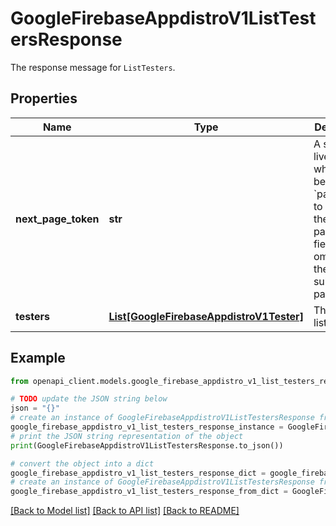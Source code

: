 # GoogleFirebaseAppdistroV1ListTestersResponse

The response message for `ListTesters`.

## Properties

Name | Type | Description | Notes
------------ | ------------- | ------------- | -------------
**next_page_token** | **str** | A short-lived token, which can be sent as &#x60;pageToken&#x60; to retrieve the next page. If this field is omitted, there are no subsequent pages. | [optional] 
**testers** | [**List[GoogleFirebaseAppdistroV1Tester]**](GoogleFirebaseAppdistroV1Tester.md) | The testers listed. | [optional] 

## Example

```python
from openapi_client.models.google_firebase_appdistro_v1_list_testers_response import GoogleFirebaseAppdistroV1ListTestersResponse

# TODO update the JSON string below
json = "{}"
# create an instance of GoogleFirebaseAppdistroV1ListTestersResponse from a JSON string
google_firebase_appdistro_v1_list_testers_response_instance = GoogleFirebaseAppdistroV1ListTestersResponse.from_json(json)
# print the JSON string representation of the object
print(GoogleFirebaseAppdistroV1ListTestersResponse.to_json())

# convert the object into a dict
google_firebase_appdistro_v1_list_testers_response_dict = google_firebase_appdistro_v1_list_testers_response_instance.to_dict()
# create an instance of GoogleFirebaseAppdistroV1ListTestersResponse from a dict
google_firebase_appdistro_v1_list_testers_response_from_dict = GoogleFirebaseAppdistroV1ListTestersResponse.from_dict(google_firebase_appdistro_v1_list_testers_response_dict)
```
[[Back to Model list]](../README.md#documentation-for-models) [[Back to API list]](../README.md#documentation-for-api-endpoints) [[Back to README]](../README.md)


